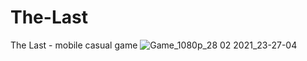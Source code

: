 # The-Last
The Last - mobile casual game
![Game_1080p_28 02 2021_23-27-04](https://user-images.githubusercontent.com/70921648/109533935-72e8c180-7ac3-11eb-9cc3-78df92f0f665.png)
